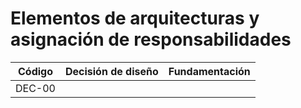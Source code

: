 # Elementos de arquitecturas y asignación de responsabilidades

| Código | Decisión de diseño | Fundamentación |
| ------ | ------------------ | -------------- |
| DEC-00 |                    |                |
